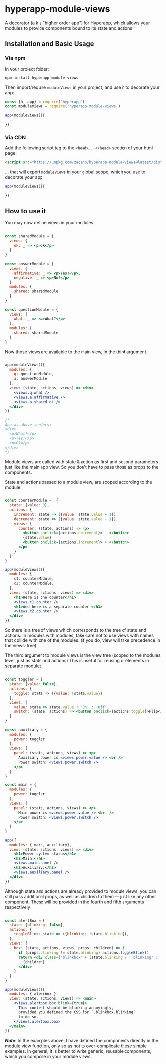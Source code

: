 # hyperapp-module-views

A decorator (a k a "higher order app") for Hyperapp, which allows your modules to provide components bound to its state and actions

## Installation and Basic Usage

### Via npm

In your project folder:

```sh
npm install hyperapp-module-views
```

Then import/require `moduleViews` in your project, and use it to decorate your app:

```js
const {h, app} = require('hyperapp')
const moduleViews = require('hyperapp-module-views')

app(moduleViews)({
  ...
})

```

### Via CDN

Add the following script tag to the `<head>...</head>` section of your html page:

```html
<script src="https://unpkg.com/zaceno/hyperapp-module-views@latest/dist/hyperapp-module-views.umd.js"></script>

```

... that will export `moduleViews` in your global scope, which you use to decorate your app:


```js
app(moduleViews)({
  ...
})
```

## How to use it

You may now define views in your modules:

```jsx

const sharedModule = {
  views: {
    ok: _ => <p>Ok</p>
  }
}

const answerModule = {
  views: {
    affirmative: _ => <p>Yes!</p>,
    negative: _ => <p>No!</p>
  }
  modules: {
    shared: sharedModule
  }
}

const questionModule = {
  views: {
    what: _ => <p>What?</p>
  },
  modules: {
    shared: sharedModule
  }
}

```

Now those views are available to the main view, in the third argument.

```jsx

app(moduleViews)({
  modules: {
    q: questionModule,
    a: answerModule
  },
  view: (state, actions, views) => <div>
    <views.q.what />
    <views.a.affirmative />
    <views.a.shared.ok />
  </div>
})

/*
App as above renders:
<div>
  <p>What?</p>
  <p>Yes!</p>
  <p>Ok</p>
</div>
*/
```

Module views are called with state & action as first and second parameters just like the main app view. So you don't have to pass those as props to the components.

State and actions passed to a module view, are scoped according to the module.

```jsx

const counterModule =  {
  state: {value: 0},
  actions: {
    increment: state => ({value: state.value + 1}),
    decrement: state => ({value: state.value - 1}),
    views: {
      counter: (state, actions) => <p>
        <button onclick={actions.decrement}> - </button>
        {state.value}
        <button onclick={actions.increment}> + </button>
      </p>
    }
  }
}

app(moduleViews)({
  modules: {
    c1: counterModule,
    c2: counterModule,
  },
  view: (state, actions, views) => <div>
    <h1>Here is one counter</h1>
    <views.c1.counter />
    <h1>And here is a separate counter </h1>
    <views.c2.counter />
  </div>
})

```

So there is a tree of views which corresponds to the tree of state and actions. In modules with modules, take care not to use views with names that collide with one of the modules. (if you do, view will take precedence in the views-tree)

The third argument to module views is the view tree (scoped to the modules level, just as state and actions) This is useful for reusing ui elements in separate modules.

```jsx

const toggler = {
  state: {value: false},
  actions: {
    toggle: state => ({value: !state.value})
  },
  views: {
    value: state => state.value ? 'On' : 'Off',
    switch: (state, actions) => <button onclick={actions.toggle}>Flip</button>
  }
}

const auxiliary = {
  modules: {
    power: toggler
  },
  views: {
    panel: (state, actions, views) => <p>
      Auxiliary power is <views.power.value /> <br />
      Power switch: <views.power.switch />
    </p>
  }
}

const main = {
  modules: {
    power: toggler
  },
  views: {
    panel: (state, actions, views) => <p>
      Main power is <views.power.value /> <br  />
      Power switch: <views.power.switch />
    </p>
  }
}

app({
  modules: { main, auxiliary},  
  view: (state, actions, views) => <div>
    <h1>Power system status</h1>
    <h2>Main:</h2>
    <views.main.panel />
    <h2>Auxiliary:</h2>
    <views.auxiliary.panel />
  </div>
})
```

Although state and actions are already provided to module views, you can still pass additional props, as well as children to them -- just like any other component. These will be provided in the fourth and fifth arguments respectively

```jsx

const alertBox = {
  state: {blinking: false},
  actions: {
    toggleBlink: state => ({blinking: !state.blinking}),
  },
  views: {
    box: (state, actions, views, props, children) => {
      if (props.blinking != state.blinking) actions.toggleBlink()
      return <div class={'blinkbox' + (state.blinking ? ' blinking' : '')}>
        {children}
      </div>
    }
  }
}

app(moduleViews)({
  modules: { alertBox },
  view: (state, actions, views) => <main>
    <views.alertbox.box blink={true}>
      This content should be blinking annoyingly,
      provided you defined the CSS for `.blinkbox.blinking`
      to do so.
    </views.alertbox.box>
  </main>
})

```

***Note***: In the examples above, I have defined the components directly in the module view function, only so as not to over-complicate these simple examples. In general, it is better to write generic, reusable components, which you compose in your module views.
